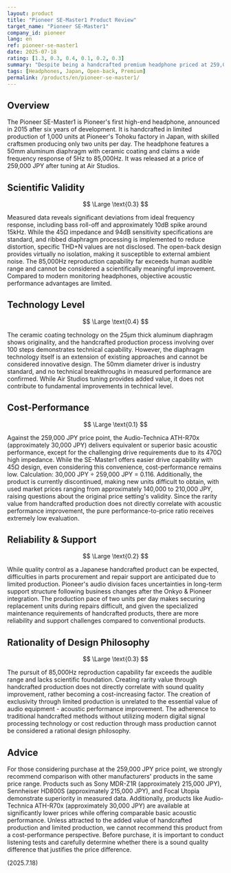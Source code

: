 ```yaml
---
layout: product
title: "Pioneer SE-Master1 Product Review"
target_name: "Pioneer SE-Master1"
company_id: pioneer
lang: en
ref: pioneer-se-master1
date: 2025-07-18
rating: [1.3, 0.3, 0.4, 0.1, 0.2, 0.3]
summary: "Despite being a handcrafted premium headphone priced at 259,000 JPY, it exhibits significantly low cost-performance in basic specifications"
tags: [Headphones, Japan, Open-back, Premium]
permalink: /products/en/pioneer-se-master1/
---
```

## Overview

The Pioneer SE-Master1 is Pioneer's first high-end headphone, announced in 2015 after six years of development. It is handcrafted in limited production of 1,000 units at Pioneer's Tohoku factory in Japan, with skilled craftsmen producing only two units per day. The headphone features a 50mm aluminum diaphragm with ceramic coating and claims a wide frequency response of 5Hz to 85,000Hz. It was released at a price of 259,000 JPY after tuning at Air Studios.

## Scientific Validity

$$ \Large \text{0.3} $$

Measured data reveals significant deviations from ideal frequency response, including bass roll-off and approximately 10dB spike around 15kHz. While the 45Ω impedance and 94dB sensitivity specifications are standard, and ribbed diaphragm processing is implemented to reduce distortion, specific THD+N values are not disclosed. The open-back design provides virtually no isolation, making it susceptible to external ambient noise. The 85,000Hz reproduction capability far exceeds human audible range and cannot be considered a scientifically meaningful improvement. Compared to modern monitoring headphones, objective acoustic performance advantages are limited.

## Technology Level

$$ \Large \text{0.4} $$

The ceramic coating technology on the 25μm thick aluminum diaphragm shows originality, and the handcrafted production process involving over 100 steps demonstrates technical capability. However, the diaphragm technology itself is an extension of existing approaches and cannot be considered innovative design. The 50mm diameter driver is industry standard, and no technical breakthroughs in measured performance are confirmed. While Air Studios tuning provides added value, it does not contribute to fundamental improvements in technical level.

## Cost-Performance

$$ \Large \text{0.1} $$

Against the 259,000 JPY price point, the Audio-Technica ATH-R70x (approximately 30,000 JPY) delivers equivalent or superior basic acoustic performance, except for the challenging drive requirements due to its 470Ω high impedance. While the SE-Master1 offers easier drive capability with 45Ω design, even considering this convenience, cost-performance remains low. Calculation: 30,000 JPY ÷ 259,000 JPY = 0.116. Additionally, the product is currently discontinued, making new units difficult to obtain, with used market prices ranging from approximately 140,000 to 210,000 JPY, raising questions about the original price setting's validity. Since the rarity value from handcrafted production does not directly correlate with acoustic performance improvement, the pure performance-to-price ratio receives extremely low evaluation.

## Reliability & Support

$$ \Large \text{0.2} $$

While quality control as a Japanese handcrafted product can be expected, difficulties in parts procurement and repair support are anticipated due to limited production. Pioneer's audio division faces uncertainties in long-term support structure following business changes after the Onkyo & Pioneer integration. The production pace of two units per day makes securing replacement units during repairs difficult, and given the specialized maintenance requirements of handcrafted products, there are more reliability and support challenges compared to conventional products.

## Rationality of Design Philosophy

$$ \Large \text{0.3} $$

The pursuit of 85,000Hz reproduction capability far exceeds the audible range and lacks scientific foundation. Creating rarity value through handcrafted production does not directly correlate with sound quality improvement, rather becoming a cost-increasing factor. The creation of exclusivity through limited production is unrelated to the essential value of audio equipment - acoustic performance improvement. The adherence to traditional handcrafted methods without utilizing modern digital signal processing technology or cost reduction through mass production cannot be considered a rational design philosophy.

## Advice

For those considering purchase at the 259,000 JPY price point, we strongly recommend comparison with other manufacturers' products in the same price range. Products such as Sony MDR-Z1R (approximately 215,000 JPY), Sennheiser HD800S (approximately 215,000 JPY), and Focal Utopia demonstrate superiority in measured data. Additionally, products like Audio-Technica ATH-R70x (approximately 30,000 JPY) are available at significantly lower prices while offering comparable basic acoustic performance. Unless attracted to the added value of handcrafted production and limited production, we cannot recommend this product from a cost-performance perspective. Before purchase, it is important to conduct listening tests and carefully determine whether there is a sound quality difference that justifies the price difference.

(2025.7.18)